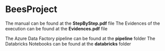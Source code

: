 # BeesProject
The manual can be found at the **StepByStep.pdf** file
The Evidences of the execution can be found at the **Evidences.pdf** file

The Azure Data Factory pipeline can be found at the **pipeline** folder
The Databricks Notebooks can be found at the **databricks** folder
